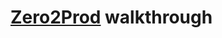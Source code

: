 # [Zero2Prod](https://www.zero2prod.com/index.html?country=Ukraine&discount_code=EEU60) walkthrough 
